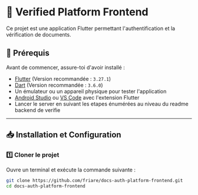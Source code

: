 # 📱 Verified Platform Frontend

Ce projet est une application Flutter permettant l'authentification et la vérification de documents.

## 🚀 Prérequis

Avant de commencer, assure-toi d'avoir installé :

- [Flutter](https://flutter.dev/docs/get-started/install) (Version recommandée : `3.27.1`)
- [Dart](https://dart.dev/get-dart) (Version recommandée : `3.6.0`)
- Un émulateur ou un appareil physique pour tester l'application
- [Android Studio](https://developer.android.com/studio) ou [VS Code](https://code.visualstudio.com/) avec l'extension Flutter
- Lancer le server en suivant les etapes énumérées au niveau du readme backend de verifie
---

## 📥 Installation et Configuration

### 1️⃣ **Cloner le projet**
Ouvre un terminal et exécute la commande suivante :

```sh
git clone https://github.com/friare/docs-auth-platform-frontend.git
cd docs-auth-platform-frontend


